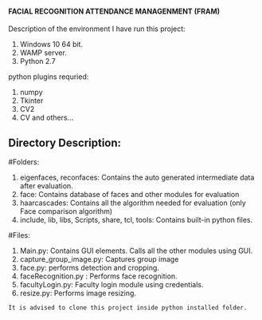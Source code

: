 #### FACIAL RECOGNITION ATTENDANCE MANAGENMENT (FRAM)


Description of the environment I have run this project:
1. Windows 10 64 bit.
2. WAMP server.
3. Python 2.7

python plugins requried:
1. numpy
2. Tkinter
3. CV2
4. CV
and others...

## Directory Description:

#Folders: 
1. eigenfaces, reconfaces: Contains the auto generated intermediate data after evaluation.
2. face: Contains database of faces and other modules for evaluation
3. haarcascades: Contains all the algorithm needed for evaluation (only Face comparison algorithm)
4. include, lib, libs, Scripts, share, tcl, tools: Contains built-in python files.

#Files:

1. Main.py: Contains GUI elements. Calls all the other modules using GUI.
2. capture_group_image.py: Captures group image
3. face.py: performs detection and cropping.
4. faceRecognition.py : Performs face recognition.
5. facultyLogin.py: Faculty login module using credentials.
6. resize.py: Performs image resizing.

`It is advised to clone this project inside python installed folder.`
